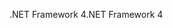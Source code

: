 <span data-ttu-id="0dd0a-101">.NET Framework 4</span><span class="sxs-lookup"><span data-stu-id="0dd0a-101">.NET Framework 4</span></span>